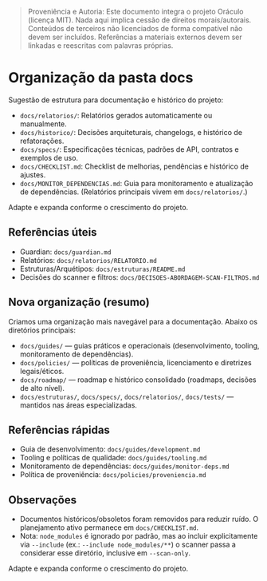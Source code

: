 > Proveniência e Autoria: Este documento integra o projeto Oráculo (licença MIT).
> Nada aqui implica cessão de direitos morais/autorais.
> Conteúdos de terceiros não licenciados de forma compatível não devem ser incluídos.
> Referências a materiais externos devem ser linkadas e reescritas com palavras próprias.

# Organização da pasta docs

Sugestão de estrutura para documentação e histórico do projeto:

- `docs/relatorios/`: Relatórios gerados automaticamente ou manualmente.
- `docs/historico/`: Decisões arquiteturais, changelogs, e histórico de refatorações.
- `docs/specs/`: Especificações técnicas, padrões de API, contratos e exemplos de uso.
- `docs/CHECKLIST.md`: Checklist de melhorias, pendências e histórico de ajustes.
- `docs/MONITOR_DEPENDENCIAS.md`: Guia para monitoramento e atualização de dependências.
  (Relatórios principais vivem em `docs/relatorios/`.)

Adapte e expanda conforme o crescimento do projeto.

## Referências úteis

- Guardian: `docs/guardian.md`
- Relatórios: `docs/relatorios/RELATORIO.md`
- Estruturas/Arquétipos: `docs/estruturas/README.md`
- Decisões do scanner e filtros: `docs/DECISOES-ABORDAGEM-SCAN-FILTROS.md`

## Nova organização (resumo)

Criamos uma organização mais navegável para a documentação. Abaixo os diretórios principais:

- `docs/guides/` — guias práticos e operacionais (desenvolvimento, tooling, monitoramento de dependências).
- `docs/policies/` — políticas de proveniência, licenciamento e diretrizes legais/éticos.
- `docs/roadmap/` — roadmap e histórico consolidado (roadmaps, decisões de alto nível).
- `docs/estruturas/`, `docs/specs/`, `docs/relatorios/`, `docs/tests/` — mantidos nas áreas especializadas.

## Referências rápidas

- Guia de desenvolvimento: `docs/guides/development.md`
- Tooling e políticas de qualidade: `docs/guides/tooling.md`
- Monitoramento de dependências: `docs/guides/monitor-deps.md`
- Política de proveniência: `docs/policies/proveniencia.md`

## Observações

- Documentos históricos/obsoletos foram removidos para reduzir ruído. O planejamento ativo permanece em `docs/CHECKLIST.md`.
- Nota: `node_modules` é ignorado por padrão, mas ao incluir explicitamente via `--include` (ex.: `--include node_modules/**`) o scanner passa a considerar esse diretório, inclusive em `--scan-only`.

Adapte e expanda conforme o crescimento do projeto.
